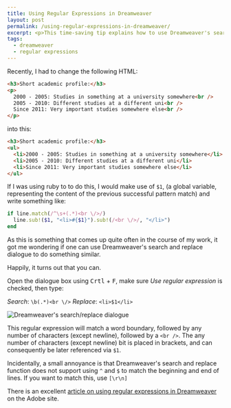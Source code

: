 ```yaml
---
title: Using Regular Expressions in Dreamweaver
layout: post
permalink: /using-regular-expressions-in-dreamweaver/
excerpt: <p>This time-saving tip explains how to use Dreamweaver's search/replace functionality combined with the power of regular expressions to manipulate HTML across a large number of pages.</p>
tags:
  - dreamweaver
  - regular expressions
---
```


Recently, I had to change the following HTML:

```html
<h3>Short academic profile:</h3>
<p>
  2000 - 2005: Studies in something at a university somewhere<br />
  2005 - 2010: Different studies at a different uni<br />
  Since 2011: Very important studies somewhere else<br />
</p>
```

into this:

```html
<h3>Short academic profile:</h3>
<ul>
  <li>2000 - 2005: Studies in something at a university somewhere</li>
  <li>2005 - 2010: Different studies at a different uni</li>
  <li>Since 2011: Very important studies somewhere else</li>
</ul>
```

If I was using ruby to to do this, I would make use of `$1`, (a global variable, representing the content of the previous successful pattern match) and write something like:

```ruby
if line.match(/^\s+(.*)<br \/>/)
  line.sub!($1, "<li>#{$1}").sub!(/<br \/>/, "</li>")
end
```

As this is something that comes up quite often in the course of my work, it got me wondering if one can use Dreamweaver's search and replace dialogue to do something similar.

Happily, it turns out that you can.

Open the dialogue box using <kbd>Crtl</kbd> + <kbd>F</kbd>, make sure _Use regular expression_ is checked, then type:

_Search_: `\b(.*)<br \/>`
_Replace_: `<li>$1</li>`


![Dreamweaver's search/replace dialogue](https://res.cloudinary.com/hibbard/image/upload/v1528723571/dreamweaver_search_dialogue_with_regular_expression.png "Dreamweaver's search/replace dialogue")

This regular expression will match a word boundary, followed by any number of characters (except newline), followed by a `<br />`. The any number of characters (except newline) bit is placed in brackets, and can consequently be later referenced via `$1`.

Incidentally, a small annoyance is that Dreamweaver's search and replace function does not support using `^` and `$` to match the beginning and end of lines. If you want to match this, use `[\r\n]`

There is an excellent [article on using regular expressions in Dreamweaver](http://www.adobe.com/devnet/dreamweaver/articles/regular_expressions_pt1.html "Part 1 of a two-part tutorial series on using regular expressions with Dreamweaver") on the Adobe site.
